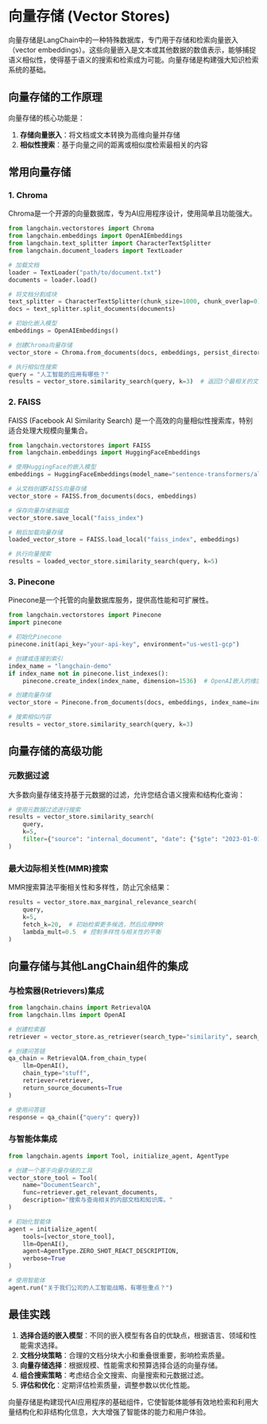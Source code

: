 # 向量存储 (Vector Stores)

向量存储是LangChain中的一种特殊数据库，专门用于存储和检索向量嵌入（vector embeddings）。这些向量嵌入是文本或其他数据的数值表示，能够捕捉语义相似性，使得基于语义的搜索和检索成为可能。向量存储是构建强大知识检索系统的基础。

## 向量存储的工作原理

向量存储的核心功能是：
1. **存储向量嵌入**：将文档或文本转换为高维向量并存储
2. **相似性搜索**：基于向量之间的距离或相似度检索最相关的内容

## 常用向量存储

### 1. Chroma

Chroma是一个开源的向量数据库，专为AI应用程序设计，使用简单且功能强大。

```python
from langchain.vectorstores import Chroma
from langchain.embeddings import OpenAIEmbeddings
from langchain.text_splitter import CharacterTextSplitter
from langchain.document_loaders import TextLoader

# 加载文档
loader = TextLoader("path/to/document.txt")
documents = loader.load()

# 将文档分割成块
text_splitter = CharacterTextSplitter(chunk_size=1000, chunk_overlap=0)
docs = text_splitter.split_documents(documents)

# 初始化嵌入模型
embeddings = OpenAIEmbeddings()

# 创建Chroma向量存储
vector_store = Chroma.from_documents(docs, embeddings, persist_directory="./chroma_db")

# 执行相似性搜索
query = "人工智能的应用有哪些？"
results = vector_store.similarity_search(query, k=3)  # 返回3个最相关的文档
```

### 2. FAISS

FAISS (Facebook AI Similarity Search) 是一个高效的向量相似性搜索库，特别适合处理大规模向量集合。

```python
from langchain.vectorstores import FAISS
from langchain.embeddings import HuggingFaceEmbeddings

# 使用HuggingFace的嵌入模型
embeddings = HuggingFaceEmbeddings(model_name="sentence-transformers/all-MiniLM-L6-v2")

# 从文档创建FAISS向量存储
vector_store = FAISS.from_documents(docs, embeddings)

# 保存向量存储到磁盘
vector_store.save_local("faiss_index")

# 稍后加载向量存储
loaded_vector_store = FAISS.load_local("faiss_index", embeddings)

# 执行向量搜索
results = loaded_vector_store.similarity_search(query, k=5)
```

### 3. Pinecone

Pinecone是一个托管的向量数据库服务，提供高性能和可扩展性。

```python
from langchain.vectorstores import Pinecone
import pinecone

# 初始化Pinecone
pinecone.init(api_key="your-api-key", environment="us-west1-gcp")

# 创建或连接到索引
index_name = "langchain-demo"
if index_name not in pinecone.list_indexes():
    pinecone.create_index(index_name, dimension=1536)  # OpenAI嵌入的维度

# 创建向量存储
vector_store = Pinecone.from_documents(docs, embeddings, index_name=index_name)

# 搜索相似内容
results = vector_store.similarity_search(query, k=3)
```

## 向量存储的高级功能

### 元数据过滤

大多数向量存储支持基于元数据的过滤，允许您结合语义搜索和结构化查询：

```python
# 使用元数据过滤进行搜索
results = vector_store.similarity_search(
    query,
    k=5,
    filter={"source": "internal_document", "date": {"$gte": "2023-01-01"}}
)
```

### 最大边际相关性(MMR)搜索

MMR搜索算法平衡相关性和多样性，防止冗余结果：

```python
results = vector_store.max_marginal_relevance_search(
    query,
    k=5,
    fetch_k=20,  # 初始检索更多候选，然后应用MMR
    lambda_mult=0.5  # 控制多样性与相关性的平衡
)
```

## 向量存储与其他LangChain组件的集成

### 与检索器(Retrievers)集成

```python
from langchain.chains import RetrievalQA
from langchain.llms import OpenAI

# 创建检索器
retriever = vector_store.as_retriever(search_type="similarity", search_kwargs={"k": 4})

# 创建问答链
qa_chain = RetrievalQA.from_chain_type(
    llm=OpenAI(),
    chain_type="stuff",
    retriever=retriever,
    return_source_documents=True
)

# 使用问答链
response = qa_chain({"query": query})
```

### 与智能体集成

```python
from langchain.agents import Tool, initialize_agent, AgentType

# 创建一个基于向量存储的工具
vector_store_tool = Tool(
    name="DocumentSearch",
    func=retriever.get_relevant_documents,
    description="搜索与查询相关的内部文档和知识库。"
)

# 初始化智能体
agent = initialize_agent(
    tools=[vector_store_tool],
    llm=OpenAI(),
    agent=AgentType.ZERO_SHOT_REACT_DESCRIPTION,
    verbose=True
)

# 使用智能体
agent.run("关于我们公司的人工智能战略，有哪些重点？")
```

## 最佳实践

1. **选择合适的嵌入模型**：不同的嵌入模型有各自的优缺点，根据语言、领域和性能需求选择。
2. **文档分块策略**：合理的文档分块大小和重叠很重要，影响检索质量。
3. **向量存储选择**：根据规模、性能需求和预算选择合适的向量存储。
4. **组合搜索策略**：考虑结合全文搜索、向量搜索和元数据过滤。
5. **评估和优化**：定期评估检索质量，调整参数以优化性能。

向量存储是构建现代AI应用程序的基础组件，它使智能体能够有效地检索和利用大量结构化和非结构化信息，大大增强了智能体的能力和用户体验。